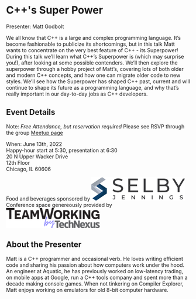# C++'s Super Power

Presenter: Matt Godbolt

We all know that C++ is a large and complex programming language. It’s become fashionable to publicize its shortcomings, but in this talk Matt wants to concentrate on the very best feature of C++ - its Superpower!
During this talk we’ll learn what C++’s Superpower is (which may surprise you!), after looking at some possible contenders. We’ll then explore the superpower through a hobby project of Matt’s, covering lots of both older and modern C++ concepts, and how one can migrate older code to new styles.
We’ll see how the Superpower has shaped C++ past, current and will continue to shape its future as a programming language, and why that’s really important in our day-to-day jobs as C++ developers.

## Event Details

Note: *Free Attendance, but reservation required* Please see RSVP through the group [Meetup page](https://www.meetup.com/Chicago-C-CPP-Users-Group)

When: June 13th, 2022  
Happy-hour start at 5:30, presentation at 6:30  
20 N Upper Wacker Drive  
12th Floor  
Chicago, IL 60606  

Food and beverages sponsored by [![Selby Jennings](../logos/selby_jennings_2022_small.png)](https://www.selbyjennings.com/?source=google.com)  
Conference space genereously provided by [![TeamWorking By TechNexus](../logos/team_working_by_tech_nexus_2022_small.png)](https://teamworking.vc/)

## About the Presenter

Matt is a C++ programmer and occasional verb. He loves writing efficient code and sharing his passion about how computers work under the hood. An engineer at Aquatic, he has previously worked on low-latency trading, on mobile apps at Google, run a C++ tools company and spent more than a decade making console games. When not tinkering on Compiler Explorer, Matt enjoys working on emulators for old 8-bit computer hardware.

